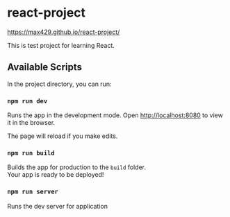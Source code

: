 # react-project
https://max429.github.io/react-project/

This is test project for learning React.

## Available Scripts

In the project directory, you can run:

### `npm run dev`

Runs the app in the development mode.
Open [http://localhost:8080](http://localhost:8080) to view it in the browser.

The page will reload if you make edits.

### `npm run build`

Builds the app for production to the `build` folder.\
Your app is ready to be deployed!

### `npm run server`
Runs the dev server for application

